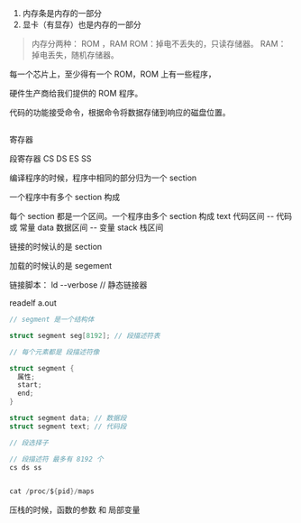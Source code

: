 1. 内存条是内存的一部分
2. 显卡（有显存）也是内存的一部分

> 内存分两种： ROM ，RAM
> ROM：掉电不丢失的，只读存储器。
> RAM：掉电丢失，随机存储器。

每一个芯片上，至少得有一个 ROM，ROM 上有一些程序，

硬件生产商给我们提供的 ROM 程序。

代码的功能接受命令，根据命令将数据存储到响应的磁盘位置。

```js

```

寄存器

段寄存器
CS
DS
ES
SS

编译程序的时候，程序中相同的部分归为一个 section

一个程序中有多个 section 构成

每个 section 都是一个区间。一个程序由多个 section 构成
text 代码区间 -- 代码 或 常量
data 数据区间 -- 变量
stack 栈区间

链接的时候认的是 section

加载的时候认的是 segement

链接脚本：
ld --verbose // 静态链接器

readelf a.out

```c
// segment 是一个结构体

struct segment seg[8192]; // 段描述符表

// 每个元素都是 段描述符像

struct segment {
  属性;
  start;
  end;
}

struct segment data; // 数据段
struct segment text; // 代码段

// 段选择子

// 段描述符 最多有 8192 个
cs ds ss


cat /proc/${pid}/maps
```

压栈的时候，函数的参数 和 局部变量
